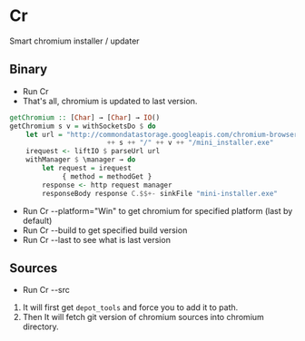 Cr
==

Smart chromium installer / updater

Binary
------

 - Run Cr
 - That's all, chromium is updated to last version.

```haskell
getChromium :: [Char] → [Char] → IO()
getChromium s v = withSocketsDo $ do
    let url = "http://commondatastorage.googleapis.com/chromium-browser-snapshots/" 
                        ++ s ++ "/" ++ v ++ "/mini_installer.exe"
    irequest <- liftIO $ parseUrl url
    withManager $ \manager → do
        let request = irequest
             { method = methodGet }
        response <- http request manager
        responseBody response C.$$+- sinkFile "mini-installer.exe"
```

 - Run Cr --platform="Win" to get chromium for specified platform (last by default)
 - Run Cr --build to get specified build version
 - Run Cr --last to see what is last version
 
Sources
-------

 - Run Cr --src
 
 1. It will first get `depot_tools` and force you to add it to path.
 2. Then It will fetch git version of chromium sources into chromium directory.